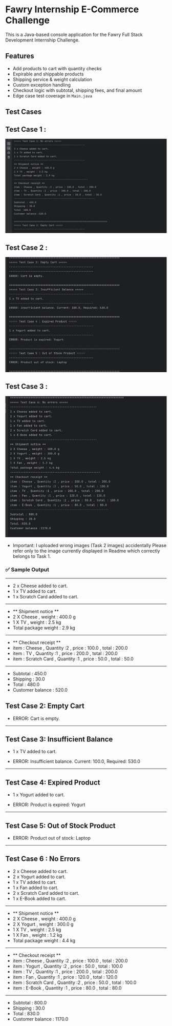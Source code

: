 # Fawry Internship E-Commerce Challenge

This is a Java-based console application for the Fawry Full Stack Development Internship Challenge.

## Features

- Add products to cart with quantity checks
- Expirable and shippable products
- Shipping service & weight calculation
- Custom exception handling
- Checkout logic with subtotal, shipping fees, and final amount
- Edge case test coverage in `Main.java`


## Test Cases


## Test Case 1 :

![Logo](TestCase(1).png)


## Test Case 2 :

![Logo](TestCase2.png)



## Test Case 3 :

![Logo](TestCase3.png)



-  Important: I uploaded wrong images (Task 2 images) accidentally Please refer only to the image currently displayed in Readme which correctly belongs to Task 1.


### ✅ Sample Output

---------------------------------------------------
- 2 x Cheese added to cart.
- 1 x TV added to cart.
- 1 x Scratch Card added to cart.
---------------------------------------------------
- ** Shipment notice **
- 2 X Cheese , weight : 400.0 g
- 1 X TV , weight : 2.5 kg
- Total package weight : 2.9 kg
-----------------------------------------------------
- ** Checkout receipt **
- item : Cheese , Quantity :2 , price : 100.0 , total : 200.0
- item : TV , Quantity :1 , price : 200.0 , total : 200.0
- item : Scratch Card , Quantity :1 , price : 50.0 , total : 50.0
----------------------------------------------------------
- Subtotal : 450.0
- Shipping : 30.0
- Total : 480.0
- Customer balance : 520.0

 

 Test Case 2: Empty Cart 
---------------------------------------------------  

- ERROR: Cart is empty.


---------------------------------------------------  

 
 Test Case 3: Insufficient Balance 
---------------------------------------------------  
- 1 x TV added to cart.  

- ERROR: Insufficient balance. Current: 100.0, Required: 530.0  

---------------------------------------------------  

 
 Test Case 4: Expired Product 
---------------------------------------------------  
- 1 x Yogurt added to cart.  
 
- ERROR: Product is expired: Yogurt  

---------------------------------------------------  


 Test Case 5: Out of Stock Product 
---------------------------------------------------  
- ERROR: Product out of stock: Laptop

---------------------------------------------------  

Test Case 6 : No Errors
---------------------------------------------------
- 2 x Cheese added to cart.
- 2 x Yogurt added to cart.
- 1 x TV added to cart.
- 1 x Fan added to cart.
- 2 x Scratch Card added to cart.
- 1 x E-Book added to cart.
---------------------------------------------------
- ** Shipment notice **
- 2 X Cheese , weight : 400.0 g
- 2 X Yogurt , weight : 300.0 g
- 1 X TV , weight : 2.5 kg
- 1 X Fan , weight : 1.2 kg
- Total package weight : 4.4 kg
-----------------------------------------------------
- ** Checkout receipt **
- item : Cheese , Quantity :2 , price : 100.0 , total : 200.0
- item : Yogurt , Quantity :2 , price : 50.0 , total : 100.0
- item : TV , Quantity :1 , price : 200.0 , total : 200.0
- item : Fan , Quantity :1 , price : 120.0 , total : 120.0
- item : Scratch Card , Quantity :2 , price : 50.0 , total : 100.0
- item : E-Book , Quantity :1 , price : 80.0 , total : 80.0
----------------------------------------------------------
- Subtotal : 800.0
- Shipping : 30.0
- Total : 830.0
- Customer balance : 1170.0

